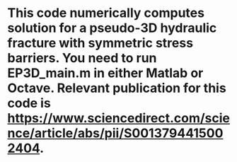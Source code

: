 # This code numerically computes solution for a pseudo-3D hydraulic fracture with symmetric stress barriers. You need to run EP3D_main.m in either Matlab or Octave. Relevant publication for this code is https://www.sciencedirect.com/science/article/abs/pii/S0013794415002404.
